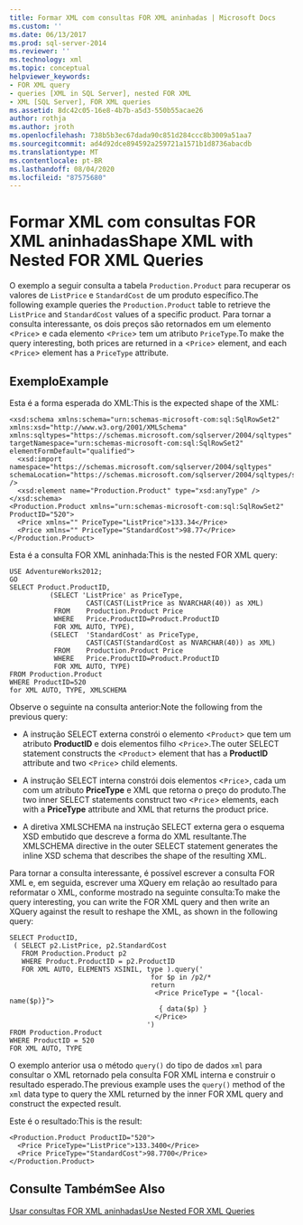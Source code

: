 ```yaml
---
title: Formar XML com consultas FOR XML aninhadas | Microsoft Docs
ms.custom: ''
ms.date: 06/13/2017
ms.prod: sql-server-2014
ms.reviewer: ''
ms.technology: xml
ms.topic: conceptual
helpviewer_keywords:
- FOR XML query
- queries [XML in SQL Server], nested FOR XML
- XML [SQL Server], FOR XML queries
ms.assetid: 8dc42c05-16e8-4b7b-a5d3-550b55acae26
author: rothja
ms.author: jroth
ms.openlocfilehash: 738b5b3ec67dada90c851d284ccc8b3009a51aa7
ms.sourcegitcommit: ad4d92dce894592a259721a1571b1d8736abacdb
ms.translationtype: MT
ms.contentlocale: pt-BR
ms.lasthandoff: 08/04/2020
ms.locfileid: "87575680"
---
```

# <a name="shape-xml-with-nested-for-xml-queries"></a><span data-ttu-id="f1654-102">Formar XML com consultas FOR XML aninhadas</span><span class="sxs-lookup"><span data-stu-id="f1654-102">Shape XML with Nested FOR XML Queries</span></span>
  <span data-ttu-id="f1654-103">O exemplo a seguir consulta a tabela `Production.Product` para recuperar os valores de `ListPrice` e `StandardCost` de um produto específico.</span><span class="sxs-lookup"><span data-stu-id="f1654-103">The following example queries the `Production.Product` table to retrieve the `ListPrice` and `StandardCost` values of a specific product.</span></span> <span data-ttu-id="f1654-104">Para tornar a consulta interessante, os dois preços são retornados em um elemento <`Price`> e cada elemento <`Price`> tem um atributo `PriceType`.</span><span class="sxs-lookup"><span data-stu-id="f1654-104">To make the query interesting, both prices are returned in a <`Price`> element, and each <`Price`> element has a `PriceType` attribute.</span></span>  
  
## <a name="example"></a><span data-ttu-id="f1654-105">Exemplo</span><span class="sxs-lookup"><span data-stu-id="f1654-105">Example</span></span>  
 <span data-ttu-id="f1654-106">Esta é a forma esperada do XML:</span><span class="sxs-lookup"><span data-stu-id="f1654-106">This is the expected shape of the XML:</span></span>  
  
```  
<xsd:schema xmlns:schema="urn:schemas-microsoft-com:sql:SqlRowSet2" xmlns:xsd="http://www.w3.org/2001/XMLSchema" xmlns:sqltypes="https://schemas.microsoft.com/sqlserver/2004/sqltypes" targetNamespace="urn:schemas-microsoft-com:sql:SqlRowSet2" elementFormDefault="qualified">  
  <xsd:import namespace="https://schemas.microsoft.com/sqlserver/2004/sqltypes" schemaLocation="https://schemas.microsoft.com/sqlserver/2004/sqltypes/sqltypes.xsd" />  
  <xsd:element name="Production.Product" type="xsd:anyType" />  
</xsd:schema>  
<Production.Product xmlns="urn:schemas-microsoft-com:sql:SqlRowSet2" ProductID="520">  
  <Price xmlns="" PriceType="ListPrice">133.34</Price>  
  <Price xmlns="" PriceType="StandardCost">98.77</Price>  
</Production.Product>  
```  
  
 <span data-ttu-id="f1654-107">Esta é a consulta FOR XML aninhada:</span><span class="sxs-lookup"><span data-stu-id="f1654-107">This is the nested FOR XML query:</span></span>  
  
```  
USE AdventureWorks2012;  
GO  
SELECT Product.ProductID,   
          (SELECT 'ListPrice' as PriceType,   
                   CAST(CAST(ListPrice as NVARCHAR(40)) as XML)   
           FROM    Production.Product Price   
           WHERE   Price.ProductID=Product.ProductID   
           FOR XML AUTO, TYPE),  
          (SELECT  'StandardCost' as PriceType,   
                   CAST(CAST(StandardCost as NVARCHAR(40)) as XML)   
           FROM    Production.Product Price   
           WHERE   Price.ProductID=Product.ProductID   
           FOR XML AUTO, TYPE)  
FROM Production.Product  
WHERE ProductID=520  
for XML AUTO, TYPE, XMLSCHEMA  
```  
  
 <span data-ttu-id="f1654-108">Observe o seguinte na consulta anterior:</span><span class="sxs-lookup"><span data-stu-id="f1654-108">Note the following from the previous query:</span></span>  
  
-   <span data-ttu-id="f1654-109">A instrução SELECT externa constrói o elemento <`Product`> que tem um atributo **ProductID** e dois elementos filho <`Price`>.</span><span class="sxs-lookup"><span data-stu-id="f1654-109">The outer SELECT statement constructs the <`Product`> element that has a **ProductID** attribute and two <`Price`> child elements.</span></span>  
  
-   <span data-ttu-id="f1654-110">A instrução SELECT interna constrói dois elementos <`Price`>, cada um com um atributo **PriceType** e XML que retorna o preço do produto.</span><span class="sxs-lookup"><span data-stu-id="f1654-110">The two inner SELECT statements construct two <`Price`> elements, each with a **PriceType** attribute and XML that returns the product price.</span></span>  
  
-   <span data-ttu-id="f1654-111">A diretiva XMLSCHEMA na instrução SELECT externa gera o esquema XSD embutido que descreve a forma do XML resultante.</span><span class="sxs-lookup"><span data-stu-id="f1654-111">The XMLSCHEMA directive in the outer SELECT statement generates the inline XSD schema that describes the shape of the resulting XML.</span></span>  
  
 <span data-ttu-id="f1654-112">Para tornar a consulta interessante, é possível escrever a consulta FOR XML e, em seguida, escrever uma XQuery em relação ao resultado para reformatar o XML, conforme mostrado na seguinte consulta:</span><span class="sxs-lookup"><span data-stu-id="f1654-112">To make the query interesting, you can write the FOR XML query and then write an XQuery against the result to reshape the XML, as shown in the following query:</span></span>  
  
```  
SELECT ProductID,   
 ( SELECT p2.ListPrice, p2.StandardCost  
   FROM Production.Product p2   
   WHERE Product.ProductID = p2.ProductID  
   FOR XML AUTO, ELEMENTS XSINIL, type ).query('  
                                   for $p in /p2/*  
                                   return   
                                    <Price PriceType = "{local-name($p)}">  
                                     { data($p) }  
                                    </Price>  
                                  ')  
FROM Production.Product  
WHERE ProductID = 520  
FOR XML AUTO, TYPE  
```  
  
 <span data-ttu-id="f1654-113">O exemplo anterior usa o método `query()` do tipo de dados `xml` para consultar o XML retornado pela consulta FOR XML interna e construir o resultado esperado.</span><span class="sxs-lookup"><span data-stu-id="f1654-113">The previous example uses the `query()` method of the `xml` data type to query the XML returned by the inner FOR XML query and construct the expected result.</span></span>  
  
 <span data-ttu-id="f1654-114">Este é o resultado:</span><span class="sxs-lookup"><span data-stu-id="f1654-114">This is the result:</span></span>  
  
```  
<Production.Product ProductID="520">  
  <Price PriceType="ListPrice">133.3400</Price>  
  <Price PriceType="StandardCost">98.7700</Price>  
</Production.Product>  
```  
  
## <a name="see-also"></a><span data-ttu-id="f1654-115">Consulte Também</span><span class="sxs-lookup"><span data-stu-id="f1654-115">See Also</span></span>  
 [<span data-ttu-id="f1654-116">Usar consultas FOR XML aninhadas</span><span class="sxs-lookup"><span data-stu-id="f1654-116">Use Nested FOR XML Queries</span></span>](use-nested-for-xml-queries.md)  
  
  
